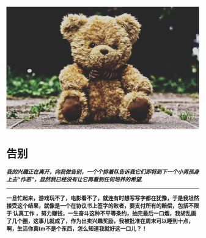 ![](https://raw.githubusercontent.com/wuhhhh/picGo/master/D%3A%5CtestArea%5Cimglist640.webp)
# 告别
***我的兴趣正在离开，向我做告别，一个个排着队告诉我它们即将到下一个小男孩身上去“作恶”，显然我已经没有让它再看到任何培养的希望.***

---
**一旦忙起来，游戏玩不了，电影看不了，就连有时想写写字都在犹豫，于是我坦然接受这个结果，就像是一个在协议书上签字的败者，要支付所有的赔偿，包括不限于 认真工作 ，努力赚钱，一生奋斗这种不平等条约，抽完最后一口烟，我胡乱画了几个圈，这事儿就成了，作为出卖兴趣奖励，我被批准在周末可以睡到十点，啊，生活你真tm不是个东西，怎么知道我就好这一口儿？！**